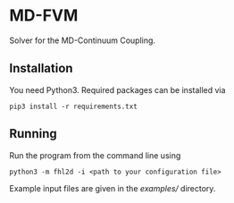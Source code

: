 # MD-FVM
Solver for the MD-Continuum Coupling.

## Installation
You need Python3. Required packages can be installed via
```
pip3 install -r requirements.txt
```

## Running
Run the program from the command line using
```
python3 -m fhl2d -i <path to your configuration file>
```
Example input files are given in the *examples/* directory.
